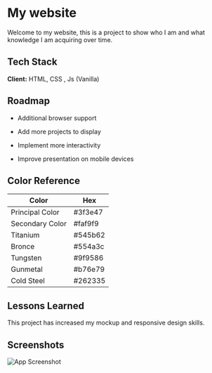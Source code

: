 
# My website

Welcome to my website, this is a project to show who I am and what knowledge I am acquiring over time.



## Tech Stack

**Client:** HTML, CSS , Js (Vanilla)


## Roadmap

- Additional browser support

- Add more projects to display

- Implement more interactivity 

- Improve presentation on mobile devices

## Color Reference

| Color             | Hex                                                                |
| ----------------- | ------------------------------------------------------------------ |
| Principal Color |  #3f3e47 |
| Secondary Color |  #faf9f9 |
| Titanium |  #545b62 |
| Bronce |  #554a3c |
| Tungsten |  #9f9586 |
| Gunmetal |  #b76e79 |
| Cold Steel |  #262335 |


## Lessons Learned

This project has increased my mockup and responsive design skills.

## Screenshots

![App Screenshot](http://drive.google.com/uc?export=view&id=1x08wbEOS8dlwyw4xF31qmjDEW5IVSeV4)
